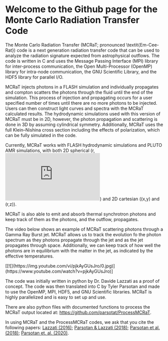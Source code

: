 # Welcome to the Github page for the Monte Carlo Radiation Transfer Code 

The Monte Carlo Radiation Transfer (MCRaT; pronounced \textit{Em-Cee-Rat}) code is a next generation radiation transfer code that can be used to analyze the radiation signature expected from astrophysical outflows. The code is written in C and uses the Message Passing Interface (MPI) library for inter-process communication, the Open Multi-Processor (OpenMP) library for intra-node communication, the GNU Scientific Library, and the HDF5 library for parallel I/O.

MCRaT injects photons in a FLASH simulation and individually propagates and compton scatters the photons through the fluid until the end of the simulation. This process of injection and propagating occurs for a user specified number of times until there are no more photons to be injected. Users can then construct light curves and spectra with the MCRaT calculated results. The hydrodynamic simulations used with this version of MCRaT must be in 2D, however, the photon propagation and scattering is done in 3D by assuming cylindrical symmetry. Additionally, MCRaT uses the full Klein–Nishina cross section including the effects of polarization, which can be fully simulated in the code.

Currently, MCRaT works with FLASH hydrodynamic simulations and PLUTO AMR simulations, with both 2D spherical (r, ![equation](https://latex.codecogs.com/gif.latex?%5Ctheta)) and 2D cartesian ((x,y) and (r,z)).
<!-- for tex: https://stackoverflow.com/questions/35498525/latex-rendering-in-readme-md-on-github -->

MCRaT is also able to emit and absorb thermal synchrotron photons and keep track of them as the photons, and the outflow, propagates. 

The video below shows an example of MCRaT scattering photons through a Gamma Ray Burst jet. MCRaT allows us to track the evolution fo the photon spectrum as they photons propagate through the jet and as the jet propagates through space. Additionally, we can keep track of how well the photons are in equilibrium with the matter in the jet, as indicated by the effective temperatures. 

<div align=”center”>
[[![](https://img.youtube.com/vi/pjkAyGUsJro/0.jpg)](https://www.youtube.com/watch?v=pjkAyGUsJro)]
</div> 

The code was initially written in python by Dr. Davide Lazzati as a proof of concept. The code was then translated into C by Tyler Parsotan and made to use the OpenMP, MPI, HDF5, and GNU Scientific libraries. MCRaT is highly parallelized and is easy to set up and use.

There are also python files with documented functions to process the MCRaT output located at: https://github.com/parsotat/ProcessMCRaT.

In using MCRaT and the ProcessMCRaT codes, we ask that you cite the following papers: [Lazzati (2016)](https://doi.org/10.3847/0004-637X/829/2/76); [Parsotan & Lazzati (2018)](https://doi.org/10.3847/1538-4357/aaa087); [Parsotan et al. (2018)](https://doi.org/10.3847/1538-4357/aaeed1); [Parsotan et. al. (2020)](https://doi.org/10.3847/1538-4357/ab910f).
